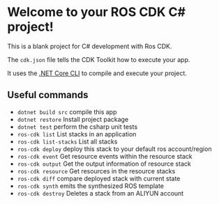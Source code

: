 # Welcome to your ROS CDK C# project!

This is a blank project for C# development with Ros CDK.

The `cdk.json` file tells the CDK Toolkit how to execute your app.

It uses the [.NET Core CLI](https://docs.microsoft.com/dotnet/articles/core/) to compile and execute your project.

## Useful commands

* `dotnet build src`      compile this app
* `dotnet restore`        Install project package
* `dotnet test`           perform the csharp unit tests
* `ros-cdk list`          List stacks in an application
* `ros-cdk list-stacks`   List all stacks
* `ros-cdk deploy`        deploy this stack to your default ros account/region
* `ros-cdk event`         Get resource events within the resource stack
* `ros-cdk output`        Get the output information of resource stack
* `ros-cdk resource`      Get resources in the resource stacks
* `ros-cdk diff`          compare deployed stack with current state
* `ros-cdk synth`         emits the synthesized ROS template
* `ros-cdk destroy`       Deletes a stack from an ALIYUN account